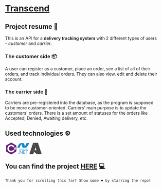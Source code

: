 # [Transcend][ProjectLink]

## Project resume 📑
This is an API for a **delivery tracking system** with 2 different types of users - *customer* and *carrier*.

### The customer side 📦
A user can register as a customer, place an order, see a list of all of their orders, and track individual orders. They can also view, edit and delete their account.

### The carrier side 🚚
Carriers are pre-registered into the database, as the program is supposed to be more customer-oriented. Carriers' main purpose is to update the customers' orders. There is a set amount of statuses for the orders like Accepted, Denied, Awaiting delivery, etc.

## Used technologies ⚙️
<img align="left" alt="C#" width="40px" src="https://github.com/devicons/devicon/blob/master/icons/csharp/csharp-plain.svg">
<img align="left" alt="dot-net" width="40px" src="https://github.com/devicons/devicon/blob/master/icons/dot-net/dot-net-plain-wordmark.svg">
<img align="left" alt="azure" width="40px" src="https://github.com/devicons/devicon/blob/master/icons/azure/azure-plain.svg">

<br/>
<br/>

## You can find the project [HERE][ProjectLink] 💻

[ProjectLink]: https://transcendapiproject.azurewebsites.net/swagger/index.html

```
Thank you for scrolling this far! Show some ❤ by starring the repo!
```